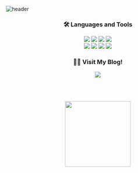 <!--
**jnn-jnn1/jnn-jnn1** is a ✨ _special_ ✨ repository because its `README.md` (this file) appears on your GitHub profile.

Here are some ideas to get you started:

- 🔭 I’m currently working on ...
- 🌱 I’m currently learning ...
- 👯 I’m looking to collaborate on ...
- 🤔 I’m looking for help with ...
- 💬 Ask me about ...
- 📫 How to reach me: ...
- 😄 Pronouns: ...
- ⚡ Fun fact: ...
-->

![header](https://capsule-render.vercel.app/api?type=waving&color=gradient&height=300&section=header&text=JINA_WAVE%20&fontSize=90&customColorList=3,2)

<div align="center">


### 🛠 Languages and Tools

<img src="https://img.shields.io/badge/JAVA-FF7800.svg?style=for-the-badge" />
<img src="https://img.shields.io/badge/SPRRING-6DB33F.svg?style=for-the-badge&logo=spring&logoColor=white" />
<img src="https://img.shields.io/badge/JavaScript-F7DF1E.svg?style=for-the-badge&logo=javascript&logoColor=black" />
<img src="https://img.shields.io/badge/react-20232a.svg?style=for-the-badge&logo=react&logoColor=61DAFB" />
<br/>
<img src="https://img.shields.io/badge/JSP-09A3D5.svg?style=for-the-badge" />
<img src="https://img.shields.io/badge/css3-1572B6.svg?style=for-the-badge&logo=css3&logoColor=white" />
<img src="https://img.shields.io/badge/html5-E34F26.svg?style=for-the-badge&logo=html5&logoColor=white" />
<img src="https://img.shields.io/badge/MariaDB-003545.svg?style=for-the-badge&logo=mariadb&logoColor=white" />

<br/>


### 🧑‍💻 Visit My Blog!

<img src="https://img.shields.io/badge/Tistory-FC4C02.svg?style=for-the-badge&logo=tistory&logoColor=white" />

<br/>
<br/>
<br/>
<br/>


<a align="center" href="https://github.com/jnn-jnn1"><img style="height:180" src="https://github-readme-stats.vercel.app/api/top-langs/?username=jnn-jnn1&layout=compact&theme=nord&hide_border=true" /></a> 


</div>
